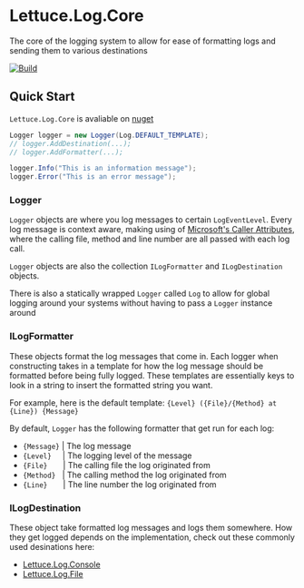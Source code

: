 # Lettuce.Log.Core

The core of the logging system to allow for ease of formatting logs and sending them to various destinations

[![Build](https://github.com/TheKingOfLettuce/Lettuce.Log.Core/actions/workflows/build.yml/badge.svg)](https://github.com/TheKingOfLettuce/Lettuce.Log.Core/actions/workflows/build.yml)


## Quick Start

`Lettuce.Log.Core` is avaliable on [nuget](https://www.nuget.org/packages/Lettuce.Log.Core/)

```csharp
Logger logger = new Logger(Log.DEFAULT_TEMPLATE);
// logger.AddDestination(...);
// logger.AddFormatter(...);

logger.Info("This is an information message");
logger.Error("This is an error message");
```


### Logger

`Logger` objects are where you log messages to certain `LogEventLevel`. Every log message is context aware, making using of [Microsoft's Caller Attributes](https://learn.microsoft.com/en-us/dotnet/csharp/language-reference/attributes/caller-information), where the calling file, method and line number are all passed with each log call.

`Logger` objects are also the collection `ILogFormatter` and `ILogDestination` objects.

There is also a statically wrapped `Logger` called `Log` to allow for global logging around your systems without having to pass a `Logger` instance around


### ILogFormatter

These objects format the log messages that come in. Each logger when constructing takes in a template for how the log message should be formatted before being fully logged. These templates are essentially keys to look in a string to insert the formatted string you want.

For example, here is the default template: `{Level} ({File}/{Method} at {Line}) {Message}`

By default, `Logger` has the following formatter that get run for each log:
- `{Message}` | The log message
- `{Level}` &nbsp;&nbsp;&nbsp;&nbsp;| The logging level of the message
- `{File}` &nbsp;&nbsp;&nbsp;&nbsp;&nbsp;&nbsp;| The calling file the log originated from
- `{Method}` &nbsp;&nbsp;| The calling method the log originated from
- `{Line}` &nbsp;&nbsp;&nbsp;&nbsp;&nbsp;&nbsp;| The line number the log originated from


### ILogDestination

These object take formatted log messages and logs them somewhere. How they get logged depends on the implementation, check out these commonly used desinations here:

- [Lettuce.Log.Console](https://github.com/TheKingOfLettuce/Lettuce.Log.Console)
- [Lettuce.Log.File](https://github.com/TheKingOfLettuce/Lettuce.Log.File)